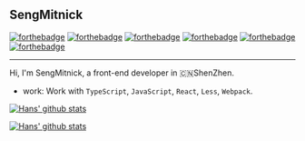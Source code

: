 ## SengMitnick

[![forthebadge](https://forthebadge.com/images/badges/ages-18.svg)](https://forthebadge.com)
[![forthebadge](https://forthebadge.com/images/badges/uses-css.svg)](https://forthebadge.com)
[![forthebadge](https://forthebadge.com/images/badges/uses-html.svg)](https://forthebadge.com)
[![forthebadge](https://forthebadge.com/images/badges/uses-js.svg)](https://forthebadge.com)
[![forthebadge](https://forthebadge.com/images/badges/built-with-love.svg)](https://forthebadge.com)
[![forthebadge](https://forthebadge.com/images/badges/for-you.svg)](https://forthebadge.com)

---

Hi, I'm SengMitnick, a front-end developer in 🇨🇳ShenZhen.

- work: Work with `TypeScript`, `JavaScript`, `React`, `Less`, `Webpack`.

[![Hans' github stats](https://github-readme-stats.vercel.app/api?username=MatchaDog&theme=dracula&show_icons=true&count_private=true)](https://github.com/anuraghazra/github-readme-stats)

[![Hans' github stats](https://github-readme-stats.vercel.app/api/top-langs/?username=MatchaDog&layout=compact&theme=dracula)](https://github.com/anuraghazra/github-readme-stats)
